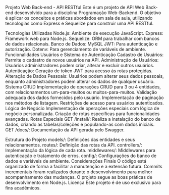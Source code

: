 Projeto Web Back-end - API RESTful
Este é um projeto de API Web Back-end desenvolvido para a disciplina Programação Web-Backend. O objetivo é aplicar os conceitos e práticas abordados em sala de aula, utilizando tecnologias como Express e Sequelize para construir uma API RESTful.

Tecnologias Utilizadas
Node.js: Ambiente de execução JavaScript.
Express: Framework web para Node.js.
Sequelize: ORM para trabalhar com bancos de dados relacionais.
Banco de Dados: MySQL
JWT: Para autenticação e autorização.
Dotenv: Para gerenciamento de variáveis de ambiente.
Funcionalidades
Usuários e Sistema de Autenticação
Cadastro de Usuários: Permite o cadastro de novos usuários na API.
Administração de Usuários: Usuários administradores podem criar, alterar e excluir outros usuários.
Autenticação: Geração de token JWT para acesso às rotas protegidas.
Alteração de Dados Pessoais: Usuários podem alterar seus dados pessoais, enquanto administradores podem alterar os dados de qualquer usuário.
Sistema CRUD
Implementação de operações CRUD para 3 ou 4 entidades, com relacionamentos um-para-muitos ou muitos-para-muitos.
Validação adequada dos dados fornecidos pelo usuário.
Implementação de paginação nos métodos de listagem.
Restrições de acesso para usuários autenticados.
Lógica de Negócio
Implementação de operações especiais com lógica de negócio personalizada.
Criação de rotas específicas para funcionalidades avançadas.
Rotas Especiais
GET /install/: Realiza a instalação do banco de dados, criando as tabelas/coleções e populando-as com dados iniciais.
GET /docs/: Documentação da API gerada pelo Swagger.

Estrutura do Projeto
models/: Definições das entidades e seus relacionamentos.
routes/: Definição das rotas da API.
controllers/: Implementação da lógica de cada rota.
middlewares/: Middlewares para autenticação e tratamento de erros.
config/: Configurações do banco de dados e variáveis de ambiente.
Considerações Finais
O código está organizado de forma a facilitar a manutenção e a extensão futura.
Commits incrementais foram realizados durante o desenvolvimento para melhor acompanhamento das mudanças.
O projeto segue as boas práticas de desenvolvimento em Node.js.
Licença
Este projeto é de uso exclusivo para fins acadêmicos.

